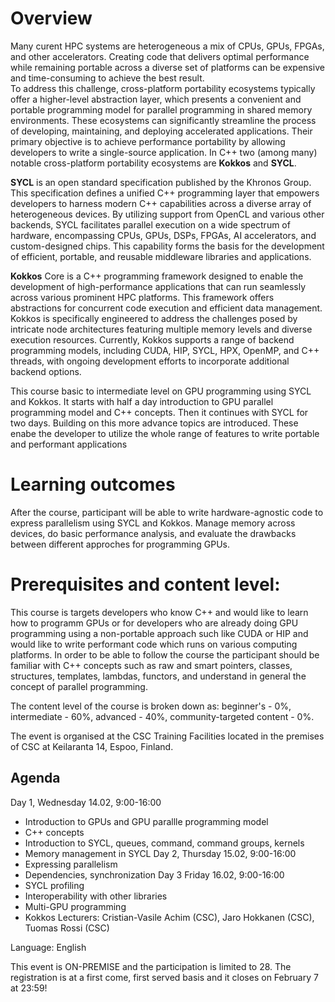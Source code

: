 # Overview

 Many curent HPC systems are heterogeneous  a mix of CPUs, GPUs, FPGAs, and other accelerators. Creating code that delivers optimal performance while remaining portable across a diverse set of platforms can be expensive and time-consuming to achieve the best result.  
 To address this challenge, cross-platform portability ecosystems typically offer a higher-level abstraction layer, which presents a convenient and portable programming model for parallel programming in shared memory environments. These ecosystems can significantly streamline the process of developing, maintaining, and deploying accelerated applications. Their primary objective is to achieve performance portability by allowing developers to write a single-source application. In C++ two (among many) notable   cross-platform portability ecosystems are **Kokkos** and **SYCL**.

 **SYCL** is an open standard specification published by the Khronos Group. This specification defines a unified C++ programming layer that empowers developers to harness modern C++ capabilities across a diverse array of heterogeneous devices. By utilizing support from OpenCL and various other backends, SYCL facilitates parallel execution on a wide spectrum of hardware, encompassing CPUs, GPUs, DSPs, FPGAs, AI accelerators, and custom-designed chips. This capability forms the basis for the development of efficient, portable, and reusable middleware libraries and applications.

 **Kokkos** Core is a C++ programming framework designed to enable the development of high-performance applications that can run seamlessly across various prominent HPC platforms. This framework offers abstractions for concurrent code execution and efficient data management. Kokkos is specifically engineered to address the challenges posed by intricate node architectures featuring multiple memory levels and diverse execution resources. Currently, Kokkos supports a range of backend programming models, including CUDA, HIP, SYCL, HPX, OpenMP, and C++ threads, with ongoing development efforts to incorporate additional backend options.

This course basic to intermediate level on GPU programming using SYCL and Kokkos. It starts with half a day introduction to GPU parallel programming model and C++ concepts. Then it continues with SYCL for two days. Building on this more advance topics are introduced. These enabe the developer to utilize the whole range of features to write portable and performant applications  

# Learning outcomes
After the course, participant will be able to write hardware-agnostic code to express parallelism using SYCL and Kokkos. Manage memory across devices, do basic performance analysis, and evaluate the drawbacks between different approches for programming GPUs.

# Prerequisites and content level:
This course is targets developers who know C++ and would like to learn how to programm GPUs or for developers who are already doing GPU programming using a non-portable approach such like CUDA or HIP and would like to write performant code which runs on various computing platforms. In order to be able to follow the course the participant should be familiar with C++ concepts such as raw and  smart pointers, classes, structures, templates, lambdas, functors, and understand in general the concept of parallel programming.

The content level of the course is broken down as: beginner's - 0%, intermediate - 60%, advanced - 40%, community-targeted content - 0%.

The event is organised at the CSC Training Facilities located in the premises of CSC at Keilaranta 14, Espoo, Finland.

## Agenda 
Day 1, Wednesday 14.02, 9:00-16:00
- Introduction to GPUs and GPU parallle programming model
- C++ concepts
- Introduction to SYCL, queues, command, command groups, kernels
- Memory management in SYCL 
Day 2, Thursday 15.02, 9:00-16:00
- Expressing parallelism
- Dependencies, synchronization
Day 3 Friday 16.02, 9:00-16:00
- SYCL profiling
- Interoperability with other libraries
- Multi-GPU programming
- Kokkos
Lecturers: Cristian-Vasile Achim (CSC), Jaro Hokkanen (CSC), Tuomas Rossi (CSC)

Language: English

This event is ON-PREMISE and the participation is limited to 28. The registration is at a first come, first served basis and it closes on February 7 at 23:59!
